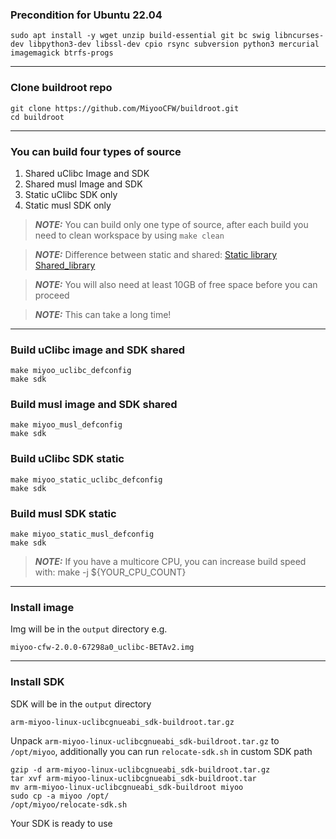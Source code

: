 ### Precondition for Ubuntu 22.04
```
sudo apt install -y wget unzip build-essential git bc swig libncurses-dev libpython3-dev libssl-dev cpio rsync subversion python3 mercurial imagemagick btrfs-progs
```
---
### Clone buildroot repo
```
git clone https://github.com/MiyooCFW/buildroot.git
cd buildroot
```


---
### You can build four types of source
1. Shared uClibc Image and SDK
2. Shared musl Image and SDK
3. Static uClibc SDK only
4. Static musl SDK only

> **_NOTE:_**  You can build only one type of source, after each build you need to clean workspace by using `make clean`

> **_NOTE:_**  Difference between static and shared: [Static library](https://en.wikipedia.org/wiki/Static_library) [Shared_library](https://en.wikipedia.org/wiki/Shared_library)

> **_NOTE:_**  You will also need at least 10GB of free space before you can proceed

> **_NOTE:_**  This can take a long time!

---
### Build uClibc image and SDK shared 
```
make miyoo_uclibc_defconfig
make sdk
```

### Build musl image and SDK shared 

```
make miyoo_musl_defconfig
make sdk
```

### Build uClibc SDK static 

```
make miyoo_static_uclibc_defconfig
make sdk
```

### Build musl SDK static 

```
make miyoo_static_musl_defconfig
make sdk
```
> **_NOTE:_**  If you have a multicore CPU, you can increase build speed with: make -j ${YOUR_CPU_COUNT}


---
### Install image

Img  will be in the `output` directory e.g.
```
miyoo-cfw-2.0.0-67298a0_uclibc-BETAv2.img
```

---
### Install SDK

SDK will be in the `output` directory
```
arm-miyoo-linux-uclibcgnueabi_sdk-buildroot.tar.gz
```

Unpack `arm-miyoo-linux-uclibcgnueabi_sdk-buildroot.tar.gz` to `/opt/miyoo`, additionally you can run `relocate-sdk.sh` in custom SDK path
```
gzip -d arm-miyoo-linux-uclibcgnueabi_sdk-buildroot.tar.gz
tar xvf arm-miyoo-linux-uclibcgnueabi_sdk-buildroot.tar
mv arm-miyoo-linux-uclibcgnueabi_sdk-buildroot miyoo
sudo cp -a miyoo /opt/
/opt/miyoo/relocate-sdk.sh
```

Your SDK is ready to use
